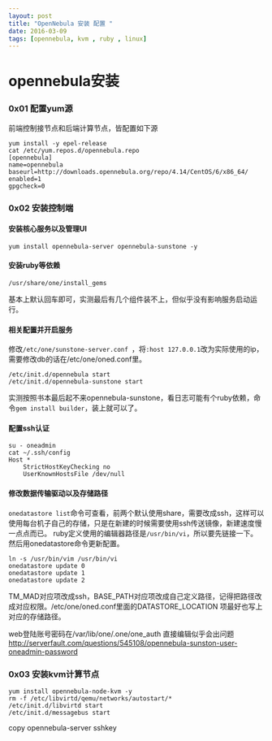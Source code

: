 ```yaml
---
layout: post
title: "OpenNebula 安装 配置 "
date: 2016-03-09
tags: [opennebula, kvm , ruby , linux]
---
```




opennebula安装
===

### 0x01 配置yum源

前端控制接节点和后端计算节点，皆配置如下源
```shell
yum install -y epel-release
cat /etc/yum.repos.d/opennebula.repo
[opennebula]
name=opennebula
baseurl=http://downloads.opennebula.org/repo/4.14/CentOS/6/x86_64/
enabled=1
gpgcheck=0
```

### 0x02 安装控制端

#### 安装核心服务以及管理UI
```shell
yum install opennebula-server opennebula-sunstone -y
```

#### 安装ruby等依赖
```shell
/usr/share/one/install_gems 
```
基本上默认回车即可，实测最后有几个组件装不上，但似乎没有影响服务启动运行。

#### 相关配置并开启服务
修改`/etc/one/sunstone-server.conf `，将`:host 127.0.0.1`改为实际使用的ip，需要修改db的话在/etc/one/oned.conf里。

```shell
/etc/init.d/opennebula start
/etc/init.d/opennebula-sunstone start 
```
实测按照书本最后起不来opennebula-sunstone，看日志可能有个ruby依赖，命令`gem install builder`，装上就可以了。

#### 配置ssh认证
```shell
su - oneadmin
cat ~/.ssh/config   
Host *
    StrictHostKeyChecking no
    UserKnownHostsFile /dev/null
```

#### 修改数据传输驱动以及存储路径

`onedatastore list`命令可查看，前两个默认使用share，需要改成ssh，这样可以使用每台机子自己的存储，只是在新建的时候需要使用ssh传送镜像，新建速度慢一点点而已。
ruby定义使用的编辑器路径是`/usr/bin/vi`，所以要先链接一下。然后用onedatastore命令更新配置。
```shell
ln -s /usr/bin/vim /usr/bin/vi 
onedatastore update 0
onedatastore update 1
onedatastore update 2
```
TM_MAD对应项改成ssh，BASE_PATH对应项改成自己定义路径，记得把路径改成对应权限。/etc/one/oned.conf里面的DATASTORE_LOCATION 项最好也写上对应的存储路径。

web登陆账号密码在/var/lib/one/.one/one_auth
直接编辑似乎会出问题
http://serverfault.com/questions/545108/opennebula-sunston-user-oneadmin-password


### 0x03 安装kvm计算节点

```shell
yum install opennebula-node-kvm -y 
rm -f /etc/libvirtd/qemu/networks/autostart/*
/etc/init.d/libvirtd start
/etc/init.d/messagebus start 
```
copy opennebula-server sshkey

